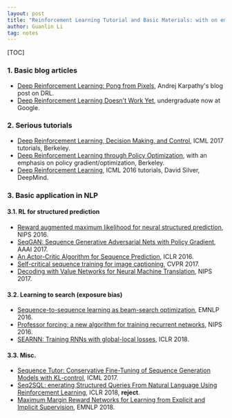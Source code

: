 ```yaml
---
layout: post
title: "Reinforcement Learning Tutorial and Basic Materials: with on emphasis on NLP"
author: Guanlin Li
tag: notes
---
```


[TOC]

### 1. Basic blog articles

- [Deep Reinforcement Learning: Pong from Pixels](http://karpathy.github.io/2016/05/31/rl/), Andrej Karpathy's blog post on DRL. 
- [Deep Reinforcement Learning Doesn't Work Yet](https://www.alexirpan.com/2018/02/14/rl-hard.html), undergraduate now at Google. 

### 2. Serious tutorials

- [Deep Reinforcement Learning, Decision Making, and Control](https://sites.google.com/view/icml17deeprl), ICML 2017 tutorials, Berkeley. 
- [Deep Reinforcement Learning through Policy Optimization](https://media.nips.cc/Conferences/2016/Slides/6198-Slides.pdf), with an emphasis on policy gradient/optimization, Berkeley. 
- [Deep Reinforcement Learning](https://icml.cc/2016/tutorials/deep_rl_tutorial.pdf), ICML 2016 tutorials, David Silver, DeepMind. 

### 3. Basic application in NLP

#### 3.1. RL for structured prediction

- [Reward augmented maximum likelihood for neural structured prediction](https://arxiv.org/abs/1609.00150), NIPS 2016. 
- [SeqGAN: Sequence Generative Adversarial Nets with Policy Gradient](https://arxiv.org/abs/1609.05473), AAAI 2017. 
- [An Actor-Critic Algorithm for Sequence Prediction](https://arxiv.org/abs/1607.07086), ICLR 2016. 
- [Self-critical sequence training for image captioning](http://openaccess.thecvf.com/content_cvpr_2017/papers/Rennie_Self-Critical_Sequence_Training_CVPR_2017_paper.pdf), CVPR 2017. 
- [Decoding with Value Networks for Neural Machine Translation](https://papers.nips.cc/paper/6622-decoding-with-value-networks-for-neural-machine-translation), NIPS 2017. 

#### 3.2. Learning to search (exposure bias)

- [Sequence-to-sequence learning as beam-search optimization](https://arxiv.org/abs/1606.02960), EMNLP 2016. 
- [Professor forcing: a new algorithm for training recurrent networks](https://arxiv.org/abs/1610.09038), NIPS 2016. 
- [SEARNN: Training RNNs with global-local losses](https://openreview.net/forum?id=HkUR_y-RZ), ICLR 2018. 

#### 3.3. Misc. 

- [Sequence Tutor: Conservative Fine-Tuning of Sequence Generation Models with KL-control](https://arxiv.org/abs/1611.02796), ICML 2017. 
- [Seq2SQL: enerating Structured Queries From Natural Language Using Reinforcement Learning](https://openreview.net/forum?id=Syx6bz-Ab), ICLR 2018, **reject**. 
- [Maximum Margin Reward Networks for Learning from Explicit and Implicit Supervision](http://aclweb.org/anthology/D/D17/D17-1252.pdf), EMNLP 2018. 